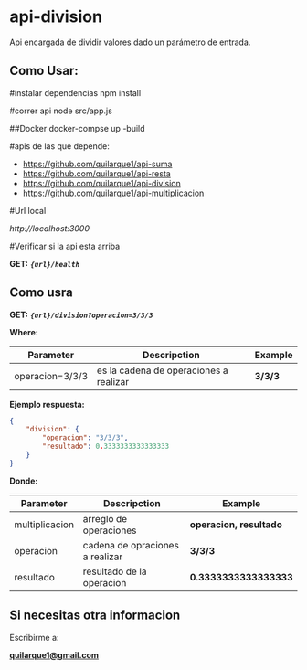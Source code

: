 # api-division
Api encargada de dividir valores dado un parámetro de entrada.

## Como Usar:

#instalar dependencias
npm install

#correr api
node src/app.js

##Docker
docker-compse up -build

#apis de las que depende:
- https://github.com/quilarque1/api-suma
- https://github.com/quilarque1/api-resta
- https://github.com/quilarque1/api-division
- https://github.com/quilarque1/api-multiplicacion

#Url local
<span>

*http://localhost:3000*

</span>

#Verificar si la api esta arriba

**GET:**
***``
{url}/health
``***
##

## Como usra


**GET:** 
***``{url}/division?operacion=3/3/3
``***

**Where:**

| Parameter    |Descripction   |Example   |
| ------------| ------------ | ---------- |
|  operacion=3/3/3  |  es la cadena de operaciones a realizar  | **3/3/3** |

**Ejemplo respuesta:**

```json
{
    "division": {
        "operacion": "3/3/3",
        "resultado": 0.3333333333333333
    }
}
```

**Donde:**

| Parameter         |Descripction         |Example        |
| ------------      | ------------        | ------------  |
|  multiplicacion            |  arreglo de operaciones  |  **operacion, resultado**  |
|  operacion        |  cadena de opraciones a realizar | **3/3/3**|
|  resultado        |  resultado de la operacion | **0.3333333333333333**|

## Si necesitas otra informacion

Escribirme a:

**quilarque1@gmail.com**

